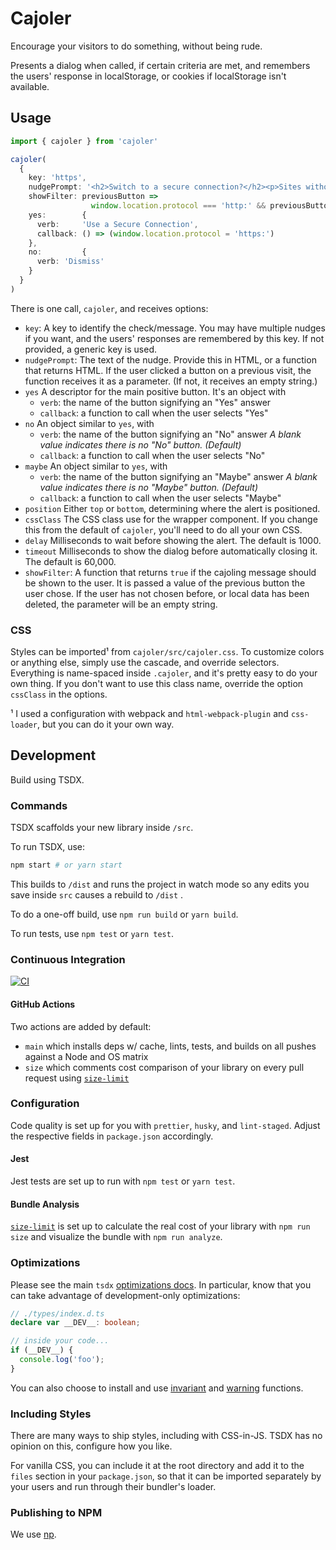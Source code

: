 # Cajoler

Encourage your visitors to do something, without being rude. 

Presents a dialog when called, if certain criteria are met, and remembers the users' response in localStorage, or cookies if localStorage isn't available.

## Usage

```typescript
import { cajoler } from 'cajoler'

cajoler(
  {
    key: 'https',
    nudgePrompt: '<h2>Switch to a secure connection?</h2><p>Sites without the "s" in "https:" are susceptible to "wire-tapping" attacks. Curious or mallicious observers can easily see what you are doing. Although Amp-what has no personal information, it does support Https. </p>',
    showFilter: previousButton =>
                  window.location.protocol === 'http:' && previousButton !== 'no',
    yes:        {
      verb:     'Use a Secure Connection',
      callback: () => (window.location.protocol = 'https:')
    },
    no:         {
      verb: 'Dismiss'
    }
  }
)
```

There is one call, `cajoler`, and receives options:

* `key`: A key to identify the check/message. You may have multiple nudges if you want, and the users' responses are remembered by this key. If not provided, a generic key is used. 
* `nudgePrompt`: The text of the nudge. Provide this in HTML, or a function that returns HTML. If the user clicked a button on a previous visit, the function receives it as a parameter. (If not, it receives an empty string.)
* `yes` A descriptor for the main positive button. It's an object with
    - `verb`: the name of the button signifying an "Yes" answer
    - `callback`: a function to call when the user selects "Yes"
* `no` An object similar to `yes`, with
    - `verb`: the name of the button signifying an "No" answer
      _A blank value indicates there is no "No" button. (Default)_
    - `callback`: a function to call when the user selects "No"
* `maybe` An object similar to `yes`, with
    - `verb`: the name of the button signifying an "Maybe" answer
      _A blank value indicates there is no "Maybe" button. (Default)_
    - `callback`: a function to call when the user selects "Maybe"
* `position` Either `top` or `bottom`, determining where the alert is positioned.
* `cssClass` The CSS class use for the wrapper component. If you change this from the default of `cajoler`, you'll need to do all your own CSS.
* `delay` Milliseconds to wait before showing the alert. The default is 1000.
* `timeout` Milliseconds to show the dialog before automatically closing it. The default is 60,000.
* `showFilter`: A function that returns `true` if the cajoling message should be shown to the user. It is passed a value
  of the previous button the user chose. If the user has not chosen before, or local data has been deleted, the
  parameter will be an empty string.
  
### CSS

Styles can be imported¹ from `cajoler/src/cajoler.css`. To customize colors or anything else, simply use the cascade, and
override selectors. Everything is name-spaced inside `.cajoler`, and it's pretty easy to do your own thing. If you don't want to use this class name, override the option `cssClass` in the options.

¹ I used a configuration with webpack and `html-webpack-plugin` and `css-loader`, but you can do it your own way.

## Development

Build using TSDX.

### Commands

TSDX scaffolds your new library inside `/src`.

To run TSDX, use:

```bash
npm start # or yarn start
```

This builds to `/dist` and runs the project in watch mode so any edits you save inside `src` causes a rebuild to `/dist`
.

To do a one-off build, use `npm run build` or `yarn build`.

To run tests, use `npm test` or `yarn test`.

### Continuous Integration

[![CI](https://github.com/ndp/cajoler/actions/workflows/main.yml/badge.svg)](https://github.com/ndp/cajoler/actions/workflows/main.yml)

#### GitHub Actions

Two actions are added by default:

- `main` which installs deps w/ cache, lints, tests, and builds on all pushes against a Node and OS matrix
- `size` which comments cost comparison of your library on every pull request
  using [`size-limit`](https://github.com/ai/size-limit)

### Configuration

Code quality is set up for you with `prettier`, `husky`, and `lint-staged`. Adjust the respective fields
in `package.json` accordingly.

#### Jest

Jest tests are set up to run with `npm test` or `yarn test`.

#### Bundle Analysis

[`size-limit`](https://github.com/ai/size-limit) is set up to calculate the real cost of your library
with `npm run size` and visualize the bundle with `npm run analyze`.

### Optimizations

Please see the main `tsdx` [optimizations docs](https://github.com/palmerhq/tsdx#optimizations). In particular, know
that you can take advantage of development-only optimizations:

```typescript
// ./types/index.d.ts
declare var __DEV__: boolean;

// inside your code...
if (__DEV__) {
  console.log('foo');
}
```

You can also choose to install and use [invariant](https://github.com/palmerhq/tsdx#invariant)
and [warning](https://github.com/palmerhq/tsdx#warning) functions.

### Including Styles

There are many ways to ship styles, including with CSS-in-JS. TSDX has no opinion on this, configure how you like.

For vanilla CSS, you can include it at the root directory and add it to the `files` section in your `package.json`, so
that it can be imported separately by your users and run through their bundler's loader.

### Publishing to NPM

We use [np](https://github.com/sindresorhus/np).
